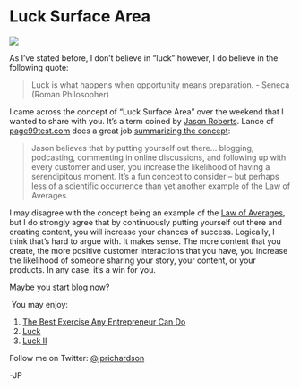 <!--
id: 1516468079
link: http://loudjet.com/a/luck-surface-area
slug: luck-surface-area
date: Mon Nov 08 2010 09:44:22 GMT-0600 (CST)
publish: 2010-11-08
tags: luck, blogging
-->


Luck Surface Area
=================

![](http://media.tumblr.com/tumblr_lbkjlgL0FS1qzbc4f.jpg)

As I’ve stated before, I don’t believe in “luck” however, I do believe
in the following quote:

> Luck is what happens when opportunity means preparation. - Seneca
> (Roman Philosopher)

I came across the concept of “Luck Surface Area” over the weekend that I
wanted to share with you. It’s a term coined by [Jason
Roberts](http://www.codusoperandi.com/). Lance of
[page99test.com](http://page99test.com) does a great job [summarizing
the
concept](http://page99test.wordpress.com/2010/11/07/making-the-front-page-of-hn-without-even-trying/):

> Jason believes that by putting yourself out there… blogging,
> podcasting, commenting in online discussions, and following up with
> every customer and user, you increase the likelihood of having a
> serendipitous moment. It’s a fun concept to consider – but perhaps
> less of a scientific occurrence than yet another example of the Law of
> Averages.

I may disagree with the concept being an example of the [Law of
Averages](http://en.wikipedia.org/wiki/Law_of_averages), but I do
strongly agree that by continuously putting yourself out there and
creating content, you will increase your chances of success. Logically,
I think that’s hard to argue with. It makes sense. The more content that
you create, the more positive customer interactions that you have, you
increase the likelihood of someone sharing your story, your content, or
your products. In any case, it’s a win for you.

Maybe you [start blog
now](http://loudjet.com/a/the-best-exercise-any-entrepreneur-can-do)?

 You may enjoy:

1.  [The Best Exercise Any Entrepreneur Can
    Do](http://loudjet.com/a/the-best-exercise-any-entrepreneur-can-do)
2.  [Luck](http://loudjet.com/a/luck)
3.  [Luck II](http://loudjet.com/a/luck-ii)

Follow me on Twitter: [@jprichardson](http://twitter.com/jprichardson)

-JP

